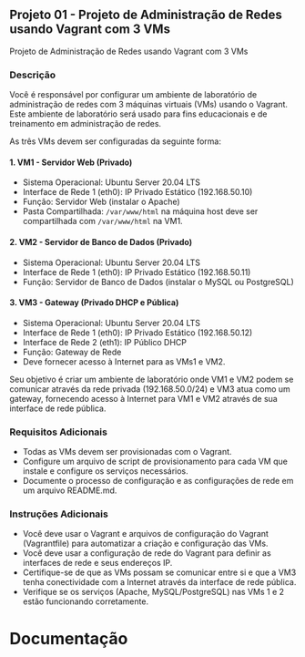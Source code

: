 ## Projeto 01 - Projeto de Administração de Redes usando Vagrant com 3 VMs
Projeto de Administração de Redes usando Vagrant com 3 VMs

### Descrição

Você é responsável por configurar um ambiente de laboratório de administração de redes com 3 máquinas virtuais (VMs) usando o Vagrant. Este ambiente de laboratório será usado para fins educacionais e de treinamento em administração de redes.

As três VMs devem ser configuradas da seguinte forma:

#### 1. VM1 - Servidor Web (Privado)
- Sistema Operacional: Ubuntu Server 20.04 LTS
- Interface de Rede 1 (eth0): IP Privado Estático (192.168.50.10)
- Função: Servidor Web (instalar o Apache)
- Pasta Compartilhada: `/var/www/html` na máquina host deve ser compartilhada com `/var/www/html` na VM1.

#### 2. VM2 - Servidor de Banco de Dados (Privado)
- Sistema Operacional: Ubuntu Server 20.04 LTS
- Interface de Rede 1 (eth0): IP Privado Estático (192.168.50.11)
- Função: Servidor de Banco de Dados (instalar o MySQL ou PostgreSQL)

#### 3. VM3 - Gateway (Privado DHCP e Pública)
- Sistema Operacional: Ubuntu Server 20.04 LTS
- Interface de Rede 1 (eth0): IP Privado Estático (192.168.50.12)
- Interface de Rede 2 (eth1): IP Público DHCP
- Função: Gateway de Rede
- Deve fornecer acesso à Internet para as VMs1 e VM2.

Seu objetivo é criar um ambiente de laboratório onde VM1 e VM2 podem se comunicar através da rede privada (192.168.50.0/24) e VM3 atua como um gateway, fornecendo acesso à Internet para VM1 e VM2 através de sua interface de rede pública.


### Requisitos Adicionais

- Todas as VMs devem ser provisionadas com o Vagrant.
- Configure um arquivo de script de provisionamento para cada VM que instale e configure os serviços necessários.
- Documente o processo de configuração e as configurações de rede em um arquivo README.md.

### Instruções Adicionais

- Você deve usar o Vagrant e arquivos de configuração do Vagrant (Vagrantfile) para automatizar a criação e configuração das VMs.
- Você deve usar a configuração de rede do Vagrant para definir as interfaces de rede e seus endereços IP.
- Certifique-se de que as VMs possam se comunicar entre si e que a VM3 tenha conectividade com a Internet através da interface de rede pública.
- Verifique se os serviços (Apache, MySQL/PostgreSQL) nas VMs 1 e 2 estão funcionando corretamente.

# Documentação
